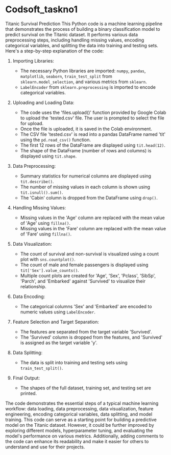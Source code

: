 # Codsoft_taskno1
Titanic Survival Prediction
This Python code is a machine learning pipeline that demonstrates the process of building a binary classification model to predict survival on the Titanic dataset. It performs various data preprocessing steps, including handling missing values, encoding categorical variables, and splitting the data into training and testing sets. Here's a step-by-step explanation of the code:

1. Importing Libraries:
   - The necessary Python libraries are imported: `numpy`, `pandas`, `matplotlib`, `seaborn`, `train_test_split` from `sklearn.model_selection`, and various metrics from `sklearn`.
   - `LabelEncoder` from `sklearn.preprocessing` is imported to encode categorical variables.

2. Uploading and Loading Data:
   - The code uses the 'files.upload()' function provided by Google Colab to upload the 'tested.csv' file. The user is prompted to select the file for upload.
   - Once the file is uploaded, it is saved in the Colab environment.
   - The CSV file 'tested.csv' is read into a pandas DataFrame named 'tit' using the `pd.read_csv()` function.
   - The first 12 rows of the DataFrame are displayed using `tit.head(12)`.
   - The shape of the DataFrame (number of rows and columns) is displayed using `tit.shape`.

3. Data Preprocessing:
   - Summary statistics for numerical columns are displayed using `tit.describe()`.
   - The number of missing values in each column is shown using `tit.isnull().sum()`.
   - The 'Cabin' column is dropped from the DataFrame using `drop()`.

4. Handling Missing Values:
   - Missing values in the 'Age' column are replaced with the mean value of 'Age' using `fillna()`.
   - Missing values in the 'Fare' column are replaced with the mean value of 'Fare' using `fillna()`.

5. Data Visualization:
   - The count of survival and non-survival is visualized using a count plot with `sns.countplot()`.
   - The count of male and female passengers is displayed using `tit['Sex'].value_counts()`.
   - Multiple count plots are created for 'Age', 'Sex', 'Pclass', 'SibSp', 'Parch', and 'Embarked' against 'Survived' to visualize their relationship.

6. Data Encoding:
   - The categorical columns 'Sex' and 'Embarked' are encoded to numeric values using `LabelEncoder`.

7. Feature Selection and Target Separation:
   - The features are separated from the target variable 'Survived'.
   - The 'Survived' column is dropped from the features, and 'Survived' is assigned as the target variable 'y'.

8. Data Splitting:
   - The data is split into training and testing sets using `train_test_split()`.

9. Final Output:
   - The shapes of the full dataset, training set, and testing set are printed.

The code demonstrates the essential steps of a typical machine learning workflow: data loading, data preprocessing, data visualization, feature engineering, encoding categorical variables, data splitting, and model training. This code can serve as a starting point for building a predictive model on the Titanic dataset. However, it could be further improved by exploring different models, hyperparameter tuning, and evaluating the model's performance on various metrics. Additionally, adding comments to the code can enhance its readability and make it easier for others to understand and use for their projects.
